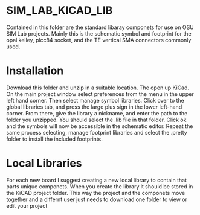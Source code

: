 # SIM_LAB_KICAD_LIB

Contained in this folder are the standard libaray componets for use on OSU SIM Lab projects. Mainly this is the schematic symbol and footprint for the opal kelley, plcc84 socket, and the TE vertical SMA connectors commonly used. 


# Installation
Download this folder and unzip in a suitable location. The open up KiCad. On the main project window select preferences from the menu in the upper left hand corner. Then select manage symbol libraries. Click over to the global libraries tab, and press the large plus sign in the lower left-hand corner. From there, give the library a nickname, and enter the path to the folder you unzipped. You should select the .lib file in that folder. Click ok and the symbols will now be accessible in the schematic editor. Repeat the same process selecting, manage footprint libraries and select the .pretty folder to install the included footprints. 


# Local Libraries
For each new board I suggest creating a new local library to contain that parts unique componets. When you create the library it should be stored in the KiCAD project folder. This way the project and the componets move together and a differnt user just needs to download one folder to view or edit your project